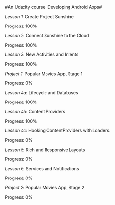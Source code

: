 #An Udacity course: Developing Android Apps#

*Lesson 1*: Create Project Sunshine
  
  Progress: 100%

*Lesson 2*: Connect Sunshine to the Cloud
  
  Progress: 100%

*Lesson 3*: New Activities and Intents
  
  Progress: 100%

*Project 1*: Popular Movies App, Stage 1
  
  Progress: 0%

*Lesson 4a*: Lifecycle and Databases
  
  Progress: 100%

*Lesson 4b*: Content Providers
  
  Progress: 100%
  
*Lesson 4c*: Hooking ContentProviders with Loaders.

  Progress: 0%

*Lesson 5*: Rich and Responsive Layouts
  
  Progress: 0%

*Lesson 6*: Services and Notifications
  
  Progress: 0%

*Project 2*: Popular Movies App, Stage 2
  
  Progress: 0%
